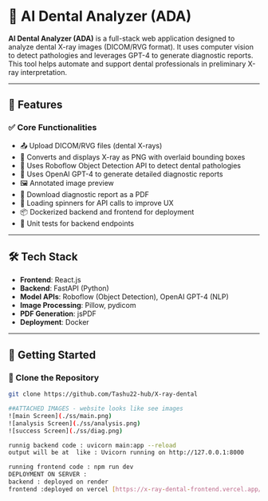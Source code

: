 # 🦷 AI Dental Analyzer (ADA)

**AI Dental Analyzer (ADA)** is a full-stack web application designed to analyze dental X-ray images (DICOM/RVG format). It uses computer vision to detect pathologies and leverages GPT-4 to generate diagnostic reports. This tool helps automate and support dental professionals in preliminary X-ray interpretation.

---

## 📁 Features

### ✅ Core Functionalities
- 📤 Upload DICOM/RVG files (dental X-rays)
- 📸 Converts and displays X-ray as PNG with overlaid bounding boxes
- 🧠 Uses Roboflow Object Detection API to detect dental pathologies
- 📑 Uses OpenAI GPT-4 to generate detailed diagnostic reports
- 🖼️ Annotated image preview
- 📄 Download diagnostic report as a PDF
- 🔄 Loading spinners for API calls to improve UX
- 📦 Dockerized backend and frontend for deployment
- 🧪 Unit tests for backend endpoints

---

## 🛠️ Tech Stack

- **Frontend**: React.js
- **Backend**: FastAPI (Python)
- **Model APIs**: Roboflow (Object Detection), OpenAI GPT-4 (NLP)
- **Image Processing**: Pillow, pydicom
- **PDF Generation**: jsPDF
- **Deployment**: Docker

---

## 🚀 Getting Started

### 📂 Clone the Repository

```bash
git clone https://github.com/Tashu22-hub/X-ray-dental

##ATTACHED IMAGES - website looks like see images 
![main Screen](./ss/main.png)
![analysis Screen](./ss/analysis.png)
![success Screen](./ss/diag.png)

runnig backend code : uvicorn main:app --reload
output will be at  like : Uvicorn running on http://127.0.0.1:8000

running frontend code : npm run dev
DEPLOYMENT ON SERVER :
backend : deployed on render 
frontend :deployed on vercel [https://x-ray-dental-frontend.vercel.app/]



